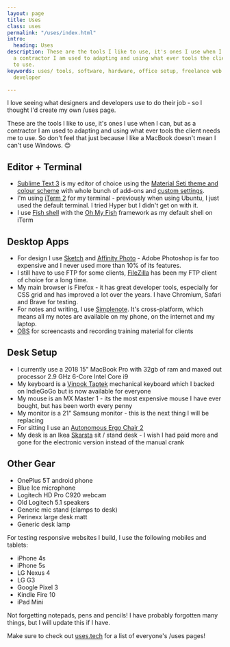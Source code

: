 ```yaml
---
layout: page
title: Uses
class: uses
permalink: "/uses/index.html"
intro:
  heading: Uses
description: These are the tools I like to use, it's ones I use when I can, but as
  a contractor I am used to adapting and using what ever tools the client needs me
  to use.
keywords: uses/ tools, software, hardware, office setup, freelance web designer, frontend
  developer

---
```

I love seeing what designers and developers use to do their job - so I thought I'd create my own /uses page.

These are the tools I like to use, it's ones I use when I can, but as a contractor I am used to adapting and using what ever tools the client needs me to use. So don't feel that just because I like a MacBook doesn't mean I can't use Windows. 😊

## Editor + Terminal
 - [Sublime Text 3](https://www.sublimetext.com/3) is my editor of choice using the [Material Seti theme and colour scheme](https://packagecontrol.io/packages/Material%20Theme) with whole bunch of add-ons and [custom settings](https://gist.github.com/juanfernandes/ba413678c7686f0c96b0 "GitHub gist with my custom sublime settings").
 - I'm using [iTerm 2](https://iterm2.com/) for my terminal - previously when using Ubuntu, I just used the default terminal. I tried Hyper but I didn't get on with it.
- I use [Fish shell](https://fishshell.com/) with the [Oh My Fish](https://github.com/oh-my-fish/oh-my-fish) framework as my default shell on iTerm

## Desktop Apps

- For design I use [Sketch](https://www.sketch.com/) and [Affinity Photo](https://affinity.serif.com/en-gb/photo/) - Adobe Photoshop is far too expensive and I never used more than 10% of its features.
- I still have to use FTP for some clients, [FileZilla](https://filezilla-project.org/) has been my FTP client of choice for a long time.
- My main browser is Firefox - it has great developer tools, especially for CSS grid and has improved a lot over the years. I have Chromium, Safari and Brave for testing.
- For notes and writing, I use [Simplenote](https://simplenote.com/). It's cross-platform, which means all my notes are available on my phone, on the internet and my laptop.
- [OBS](https://obsproject.com/) for screencasts and recording training material for clients

## Desk Setup

- I currently use a 2018 15" MacBook Pro with 32gb of ram and maxed out processor 2.9 GHz 6-Core Intel Core i9
- My keyboard is a [Vinpok Taptek](https://www.vinpok.com/products/vinpok-taptek-thinnest-wireless-mac-mechanical-keyboard) mechanical keyboard which I backed on IndieGoGo but is now available for everyone
- My mouse is an MX Master 1 - its the most expensive mouse I have ever bought, but has been worth every penny
- My monitor is a 21" Samsung monitor - this is the next thing I will be replacing
- For sitting I use an [Autonomous Ergo Chair 2](https://www.autonomous.ai?rid=b98811)
- My desk is an Ikea [Skarsta](https://www.ikea.com/gb/en/p/skarsta-desk-sit-stand-white-s59324818/) sit / stand desk - I wish I had paid more and gone for the electronic version instead of the manual crank

## Other Gear

- OnePlus 5T android phone
- Blue Ice microphone
- Logitech HD Pro C920 webcam
- Old Logitech 5.1 speakers
- Generic mic stand (clamps to desk)
- Perinexx large desk matt
- Generic desk lamp

For testing responsive websites I build, I use the following mobiles and tablets:

- iPhone 4s
- iPhone 5s
- LG Nexus 4
- LG G3
- Google Pixel 3
- Kindle Fire 10
- iPad Mini

Not forgetting notepads, pens and pencils! I have probably forgotten many things, but I will update this if I have.

Make sure to check out [uses.tech](https://uses.tech/) for a list of everyone's /uses pages!